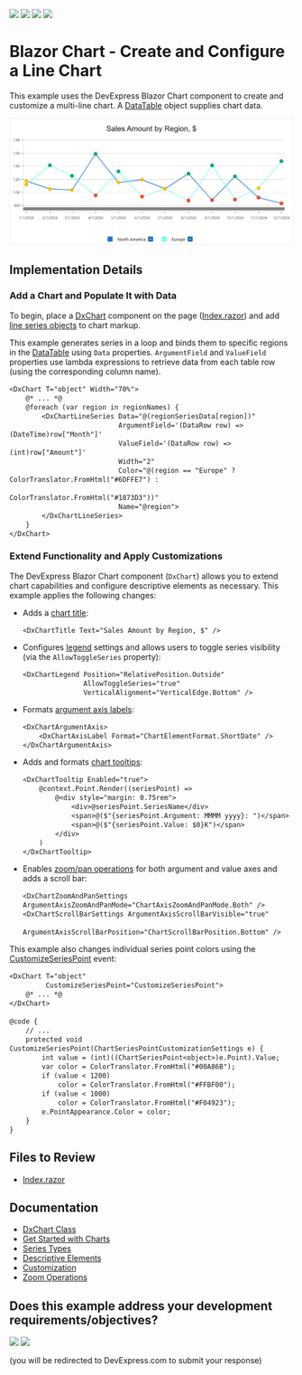 <!-- default badges list -->
![](https://img.shields.io/endpoint?url=https://codecentral.devexpress.com/api/v1/VersionRange/1011178224/25.1.3%2B)
[![](https://img.shields.io/badge/Open_in_DevExpress_Support_Center-FF7200?style=flat-square&logo=DevExpress&logoColor=white)](https://supportcenter.devexpress.com/ticket/details/T1297772)
[![](https://img.shields.io/badge/📖_How_to_use_DevExpress_Examples-e9f6fc?style=flat-square)](https://docs.devexpress.com/GeneralInformation/403183)
[![](https://img.shields.io/badge/💬_Leave_Feedback-feecdd?style=flat-square)](#does-this-example-address-your-development-requirementsobjectives)
<!-- default badges end -->
# Blazor Chart - Create and Configure a Line Chart

This example uses the DevExpress Blazor Chart component to create and customize a multi-line chart. A [DataTable](https://learn.microsoft.com/en-us/dotnet/api/system.data.datatable) object supplies chart data.

![Blazor Line Chart](images/LineChart.png)

## Implementation Details

### Add a Chart and Populate It with Data

To begin, place a [DxChart](https://docs.devexpress.com/Blazor/DevExpress.Blazor.DxChart-1) component on the page ([Index.razor](CS/BlazorDxChartBoilerplateExample/Components/Pages/Index.razor)) and add [line series objects](https://docs.devexpress.com/Blazor/DevExpress.Blazor.DxChartLineSeries-3) to chart markup. 

This example generates series in a loop and binds them to specific regions in the [DataTable](/CS/BlazorDxChartBoilerplateExample/Components/Pages/Index.razor#L45-L87) using `Data` properties. `ArgumentField` and `ValueField` properties use lambda expressions to retrieve data from each table row (using the corresponding column name).

```Razor
<DxChart T="object" Width="70%">
    @* ... *@
    @foreach (var region in regionNames) {
        <DxChartLineSeries Data="@(regionSeriesData[region])"
                           ArgumentField='(DataRow row) => (DateTime)row["Month"]'
                           ValueField='(DataRow row) => (int)row["Amount"]'
                           Width="2"
                           Color="@(region == "Europe" ? ColorTranslator.FromHtml("#6DFFE7") :
                                                         ColorTranslator.FromHtml("#1873D3"))"
                           Name="@region">
        </DxChartLineSeries>
    }
</DxChart>
```

### Extend Functionality and Apply Customizations

The DevExpress Blazor Chart component (`DxChart`) allows you to extend chart capabilities and configure descriptive elements as necessary. This example applies the following changes:

* Adds a [chart title](https://docs.devexpress.com/Blazor/405093/components/charts/descriptive-elements/descriptive-elements#titles-and-subtitles):
    ```Razor
    <DxChartTitle Text="Sales Amount by Region, $" />
    ```
* Configures [legend](https://docs.devexpress.com/Blazor/405093/components/charts/descriptive-elements/descriptive-elements#legend) settings and allows users to toggle series visibility (via the `AllowToggleSeries` property):
    ```Razor
    <DxChartLegend Position="RelativePosition.Outside"
                   AllowToggleSeries="true"
                   VerticalAlignment="VerticalEdge.Bottom" />
    ```
* Formats [argument axis labels](https://docs.devexpress.com/Blazor/405083/components/charts/labels#axis-labels):
    ```Razor
    <DxChartArgumentAxis>
        <DxChartAxisLabel Format="ChartElementFormat.ShortDate" />
    </DxChartArgumentAxis>
    ```
* Adds and formats [chart tooltips](https://docs.devexpress.com/Blazor/405093/components/charts/descriptive-elements/descriptive-elements#tooltips):
    ```Razor
    <DxChartTooltip Enabled="true">
        @context.Point.Render((seriesPoint) =>
            @<div style="margin: 0.75rem">
                <div>@seriesPoint.SeriesName</div>
                <span>@($"{seriesPoint.Argument: MMMM yyyy}: ")</span>
                <span>@($"{seriesPoint.Value: $0}K")</span>
            </div>
        )
    </DxChartTooltip>
    ```
* Enables [zoom/pan operations](https://docs.devexpress.com/Blazor/405057/components/charts/chart/zoom) for both argument and value axes and adds a scroll bar:
    ```Razor
    <DxChartZoomAndPanSettings ArgumentAxisZoomAndPanMode="ChartAxisZoomAndPanMode.Both" />
    <DxChartScrollBarSettings ArgumentAxisScrollBarVisible="true"
                              ArgumentAxisScrollBarPosition="ChartScrollBarPosition.Bottom" />
    ```

This example also changes individual series point colors using the [CustomizeSeriesPoint](https://docs.devexpress.com/Blazor/DevExpress.Blazor.DxChartBase.CustomizeSeriesPoint) event:

```Razor
<DxChart T="object"
         CustomizeSeriesPoint="CustomizeSeriesPoint">
    @* ... *@
</DxChart>

@code {
    // ...
    protected void CustomizeSeriesPoint(ChartSeriesPointCustomizationSettings e) {
        int value = (int)((ChartSeriesPoint<object>)e.Point).Value;
        var color = ColorTranslator.FromHtml("#00A86B");
        if (value < 1200)
            color = ColorTranslator.FromHtml("#FFBF00");
        if (value < 1000)
            color = ColorTranslator.FromHtml("#F04923");
        e.PointAppearance.Color = color;
    }
}
```

## Files to Review

- [Index.razor](CS/BlazorDxChartBoilerplateExample/Components/Pages/Index.razor)

## Documentation

- [DxChart Class](https://docs.devexpress.com/Blazor/DevExpress.Blazor.DxChart-1)
- [Get Started with Charts](https://docs.devexpress.com/Blazor/401769/components/charts/get-started-with-charts)
- [Series Types](https://docs.devexpress.com/Blazor/405041/components/charts/series-types)
- [Descriptive Elements](https://docs.devexpress.com/Blazor/405093/components/charts/descriptive-elements/descriptive-elements)
- [Customization](https://docs.devexpress.com/Blazor/405098/components/charts/customization)
- [Zoom Operations](https://docs.devexpress.com/Blazor/405057/components/charts/chart/zoom)

<!-- feedback -->
## Does this example address your development requirements/objectives?

[<img src="https://www.devexpress.com/support/examples/i/yes-button.svg"/>](https://www.devexpress.com/support/examples/survey.xml?utm_source=github&utm_campaign=blazor-chart-create-and-configure-line-chart&~~~was_helpful=yes) [<img src="https://www.devexpress.com/support/examples/i/no-button.svg"/>](https://www.devexpress.com/support/examples/survey.xml?utm_source=github&utm_campaign=blazor-chart-create-and-configure-line-chart&~~~was_helpful=no)

(you will be redirected to DevExpress.com to submit your response)
<!-- feedback end -->
